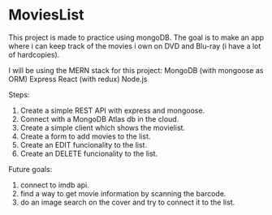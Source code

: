 # MoviesList

This project is made to practice using mongoDB. The goal is to make an app where i can keep track of the movies i own on DVD and Blu-ray (i have a lot of hardcopies).

I will be using the MERN stack for this project:
MongoDB (with mongoose as ORM)
Express
React (with redux)
Node.js

Steps:
1. Create a simple REST API with express and mongoose.
2. Connect with a MongoDB Atlas db in the cloud.
3. Create a simple client which shows the movielist.
4. Create a form to add movies to the list.
5. Create an EDIT funcionality to the list.
6. Create an DELETE funcionality to the list.

Future goals:
1. connect to imdb api.
2. find a way to get movie information by scanning the barcode.
3. do an image search on the cover and try to connect it to the list.
